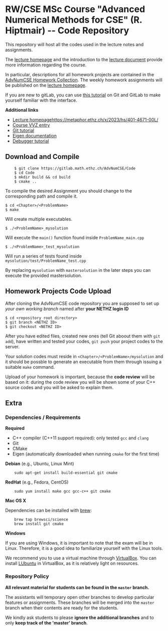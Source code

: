 # RW/CSE MSc Course "Advanced Numerical Methods for CSE" (R. Hiptmair) -- Code Repository

This repository will host all the codes used in the lecture notes and assignments.

The [lecture homepage](https://metaphor.ethz.ch/x/2023/hs/401-4671-00L/) and the
introduction to the [lecture
document](https://people.math.ethz.ch/~grsam/ADVNCSE/ADVNCSE.pdf) provide more information
regarding the course. 

In particular, descriptions for all homework projects are contained in the [AdvNumCSE
Homework
Collection](https://people.math.ethz.ch/~grsam/ADVNCSE/HOMEWORK/ADVNCSEProblems.pdf). The
weekly homework assignments will be published on the [lecture homepage](https://metaphor.ethz.ch/x/2023/hs/401-4671-00L/).

If you are new to gitLab, you can use [this tutorial](https://gitlab.math.ethz.ch/tille/gitlab-introduction) on Git and GitLab 
to make yourself familiar with the interface.

**Additional links**

- [Lecture homepage]()https://metaphor.ethz.ch/x/2023/hs/401-4671-00L/
- [Course VVZ entry](https://www.vorlesungen.ethz.ch/Vorlesungsverzeichnis/lerneinheit.view?semkez=2023W&ansicht=ALLE&lerneinheitId=174538&lang=de)
- [Git tutorial](https://gitlab.math.ethz.ch/tille/gitlab-introduction/blob/master/git/README.md)
- [Eigen documentation](http://eigen.tuxfamily.org/dox/)
- [Debugger tutorial](https://gitlab.math.ethz.ch/tille/debugging-cpp-code-with-lldb)

## Download and Compile

        $ git clone https://gitlab.math.ethz.ch/AdvNumCSE/Code
        $ cd Code
        $ mkdir build && cd build
        $ cmake ..

To compile the desired Assignment you should change to the corresponding path and compile it.

    $ cd <Chapter>/<ProblemName>
    $ make

Will create multiple executables.
    
    $ ./<ProblemName>_mysolution 
Will execute the `main()` function found inside `ProblemName_main.cpp`

    $ ./<ProblemName>_test_mysolution 
Will run a series of tests found inside `mysolution/test/ProblemName_test.cpp`

By replacing `mysolution` with `mastersolution` in the later steps you can execute the provided mastersolution.

## Homework Projects Code Upload

After cloning the AdvNumCSE code repository you are supposed to set up _your own working
branch_ named after **your NETHZ login ID**

	$ cd <repository root directory>
	$ git branch <NETHZ ID>
	$ git checkout <NETHZ ID>

After you have edited files, created new ones (tell Git aboout them with `git add`), have
written and tested your codes, `git push` your project codes to the server. 

Your solution codes must reside in `<Chapter>/<ProblemName>/mysolution` and it should be
possble to generate an executable from them through issuing a suitable `make` command. 

Upload of your homework is important, because the **code review** will be based on it:
during the code review you will be shown some of your C++ source codes and you will be asked to
explain them. 

## Extra

### Dependencies / Requirements

**Required**

- C++ compiler (C++11 support required): only tested `gcc` and `clang`
- Git
- CMake
- Eigen (automatically downloaded when running `cmake` for the first time)

__Debian__ (e.g., Ubuntu, Linux Mint)

        sudo apt-get install build-essential git cmake

__RedHat__ (e.g., Fedora, CentOS)

        sudo yum install make gcc gcc-c++ git cmake

__Mac OS X__

Dependencies can be installed with [brew](http://brew.sh/):

        brew tap brewsci/science
        brew install git cmake
	
__Windows__

If you are using Windows, it is important to note that the exam will be in Linux.
Therefore, it is a good idea to familiarize yourself with the Linux tools.

We recommend you to use a virtual machine through [VirtualBox](https://www.virtualbox.org/).
You can install [LUbuntu](http://lubuntu.net/) in VirtualBox,
as it is relatively light on resources.

### Repository Policy

__All relevant material for students can be found in the `master` branch.__

The assistants will temporary open other branches to develop particular features or assignments.
These branches will be merged into the `master` branch when their contents are ready for the students.

We kindly ask students to please __ignore the additional branches__ and to only __keep track of the 'master' branch__.

